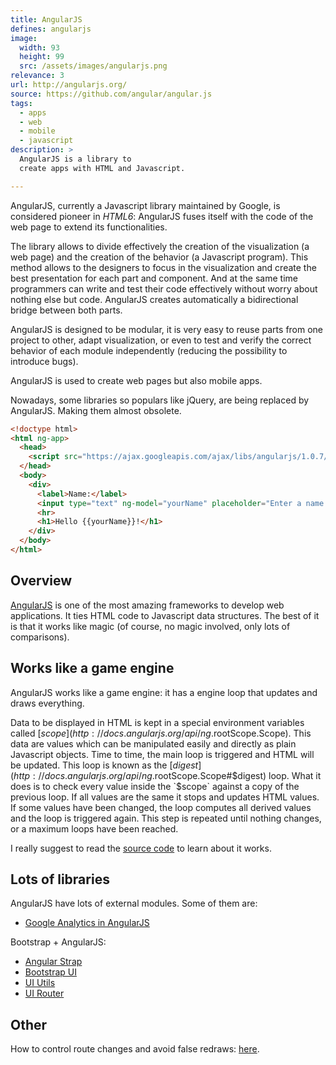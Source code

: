 ```yaml
---
title: AngularJS
defines: angularjs
image: 
  width: 93
  height: 99
  src: /assets/images/angularjs.png
relevance: 3
url: http://angularjs.org/
source: https://github.com/angular/angular.js
tags:
  - apps
  - web
  - mobile
  - javascript
description: >
  AngularJS is a library to
  create apps with HTML and Javascript.

---
```

AngularJS, currently a Javascript library maintained by Google,
is considered pioneer in *HTML6*:
AngularJS fuses itself with the code of the web page
to extend its functionalities.

The library allows to divide effectively
the creation of the visualization
(a web page)
and the creation of the behavior
(a Javascript program).
This method allows to the designers 
to focus in the visualization
and create the best presentation for each part and component.
And at the same time programmers can write 
and test their code effectively without worry about nothing else but code.
AngularJS creates automatically a bidirectional 
bridge between both parts.

AngularJS is designed to be modular,
it is very easy to reuse parts from one project to other,
adapt visualization,
or even to test and verify the correct behavior of each
module independently
(reducing the possibility to introduce bugs).

AngularJS is used to create web pages
but also mobile apps.

Nowadays, some libraries so populars like jQuery,
are being replaced by AngularJS. Making them almost obsolete.

```html
<!doctype html>
<html ng-app>
  <head>
    <script src="https://ajax.googleapis.com/ajax/libs/angularjs/1.0.7/angular.min.js"></script>
  </head>
  <body>
    <div>
      <label>Name:</label>
      <input type="text" ng-model="yourName" placeholder="Enter a name here">
      <hr>
      <h1>Hello {{yourName}}!</h1>
    </div>
  </body>
</html>
```

## Overview 

[AngularJS](http://angularjs.org/)
is one of the most amazing 
frameworks to develop web applications.
It ties HTML code to Javascript data structures.
The best of it is that it works
like magic (of course, no magic involved, only
lots of comparisons).

## Works like a game engine

AngularJS works like a game engine:
it has a engine loop that updates and draws
everything.

Data to be displayed in HTML is kept in a special
environment variables called
[$scope](http://docs.angularjs.org/api/ng.$rootScope.Scope).
This data are values which can be manipulated
easily and directly as plain Javascript objects.
Time to time, the main loop is triggered
and HTML will be updated.
This loop is known as the
[$digest](http://docs.angularjs.org/api/ng.$rootScope.Scope#$digest)
loop. 
What it does is to check every value inside
the `$scope` against a copy of the previous loop.
If all values are the same it stops and updates
HTML values. If some values have been changed,
the loop computes all derived values and the loop 
is triggered again. This step is repeated until
nothing changes, or a maximum loops have been
reached.

I really suggest to read the 
[source code](https://ajax.googleapis.com/ajax/libs/angularjs/1.0.7/angular.js)
to learn about it works.

## Lots of libraries

AngularJS have lots of external modules. Some of them are:

- [Google Analytics in AngularJS](http://stackoverflow.com/questions/10713708/tracking-google-analytics-page-views-with-angular-js)

Bootstrap + AngularJS:

- [Angular Strap](http://mgcrea.github.io/angular-strap/)
- [Bootstrap UI](http://angular-ui.github.io/bootstrap/)
- [UI Utils](https://github.com/angular-ui/ui-utils)
- [UI Router](https://github.com/angular-ui/ui-router)
  
## Other

How to control route changes and avoid false redraws: [here](http://www.youtube.com/watch?v=P6KITGRQujQ).
